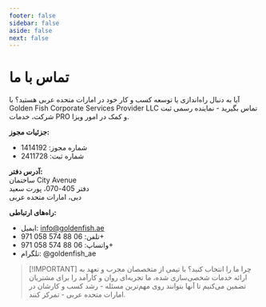 ```yaml
---
footer: false
sidebar: false
aside: false
next: false
---
```


<!-- <p>
  <img src="/img/Logo.avif" alt="لوگو" width="100" height="100" style="margin-left: 50%;">
</p> -->

# تماس با ما

آیا به دنبال راه‌اندازی یا توسعه کسب و کار خود در امارات متحده عربی هستید؟ با Golden Fish Corporate Services Provider LLC تماس بگیرید - نماینده رسمی ثبت شرکت، خدمات PRO و کمک در امور ویزا.

**جزئیات مجوز:**

- شماره مجوز: 1414192
- شماره ثبت: 2411728

**آدرس دفتر:**  
ساختمان City Avenue  
دفتر 405-070، پورت سعید  
دبی، امارات متحده عربی

**راه‌های ارتباطی:**

- ایمیل: info@goldenfish.ae
- تلفن: 06 88 574 058 971+
- واتساپ: 06 88 574 058 971+
- تلگرام: @goldenfish_ae

<!-- WhatsApp us at [+971 058 574 88 06](https://wa.me/message/KDLD4FZVW7EUC1)
Telegram us at [@goldenfish_ae](https://t.me/goldenfish_ae) -->

> [!IMPORTANT] چرا ما را انتخاب کنید؟
> با تیمی از متخصصان مجرب و تعهد به ارائه خدمات شخصی‌سازی شده، ما تجربه‌ای روان و کارآمد را برای مشتریان تضمین می‌کنیم تا آنها بتوانند روی مهم‌ترین مسئله - رشد کسب و کارشان در امارات متحده عربی - تمرکز کنند.

<ContactFormModal formName="تماس با ما" buttonText="برای ما پیام بفرستید" formStyle="display: block; margin: 2rem auto;"
:services="['📝 ثبت شرکت', '🏧 افتتاح حساب بانکی', '🪪 EID و ویزای طلایی', 'سایر خدمات']"/>